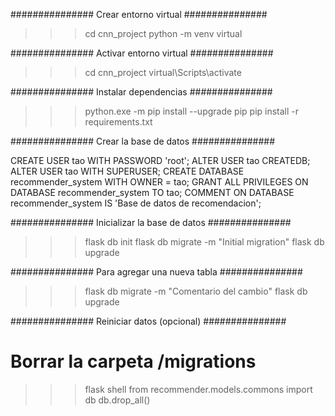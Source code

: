 
############### Crear entorno virtual ############### 
>>> cd cnn_project
>>> python -m venv virtual

############### Activar entorno virtual ############### 
>>> cd cnn_project
>>> virtual\Scripts\activate

############### Instalar dependencias ############### 
>>> python.exe -m pip install --upgrade pip
>>> pip install -r requirements.txt

############### Crear la base de datos ############### 

CREATE USER tao WITH PASSWORD 'root';
ALTER USER tao CREATEDB;
ALTER USER tao WITH SUPERUSER;
CREATE DATABASE recommender_system WITH OWNER = tao;
GRANT ALL PRIVILEGES ON DATABASE recommender_system TO tao;
COMMENT ON DATABASE recommender_system IS 'Base de datos de recomendacion';

############### Inicializar la base de datos ############### 

>>> flask db init
>>> flask db migrate -m "Initial migration"
>>> flask db upgrade

############### Para agregar una nueva tabla ############### 

>>> flask db migrate -m "Comentario del cambio"
>>> flask db upgrade

############### Reiniciar datos (opcional) ############### 
# Borrar la carpeta /migrations
>>> flask shell
>>> from recommender.models.commons import db
>>> db.drop_all()